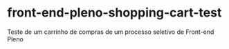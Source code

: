 # front-end-pleno-shopping-cart-test
Teste de um carrinho de compras de um processo seletivo de Front-end Pleno
